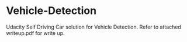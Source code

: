 # Vehicle-Detection
Udacity Self Driving Car solution for Vehicle Detection. Refer to attached writeup.pdf for write up.
